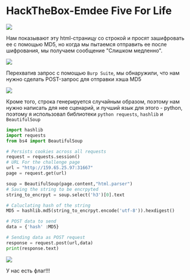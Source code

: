 # HackTheBox-Emdee Five For Life

<img src="https://imgur.com/38Q4TnW.png"/>

Нам показывают эту html-страницу со строкой и просят зашифровать ее с помощью MD5, но когда мы пытаемся отправить ее после шифрования, мы получаем сообщение "Слишком медленно".

<img src="https://imgur.com/Cqov6VD.png"/>

Перехватив запрос с помощью `Burp Suite`, мы обнаружили, что нам нужно сделать POST-запрос для отправки хэша MD5

<img src="https://i.imgur.com/iOW0886.png"/>

Кроме того, строка генерируется случайным образом, поэтому нам нужно написать для нее сценарий, и лучший язык для этого - python, поэтому я использовал библиотеки `python requests`, `hashlib` и `BeautifulSoup`

```python
import hashlib
import requests
from bs4 import BeautifulSoup

# Persists cookies across all requests
request = requests.session()
# URL For the challenge page
url = "http://159.65.25.97:31667"
page = request.get(url)

soup = BeautifulSoup(page.content,"html.parser")
# Saving the string to be encrpyted
string_to_encrpyt = soup.select('h3')[0].text

# Caluclating hash of the string
MD5 = hashlib.md5(string_to_encrpyt.encode('utf-8')).hexdigest()

# POST data to send
data = {'hash' :MD5}

# Sending data as POST request
response = request.post(url,data)
print(response.text)
```

<img src="https://i.imgur.com/UOndl6L.png"/>

У нас есть флаг!!!
